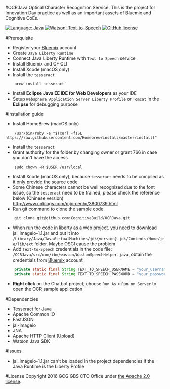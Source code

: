 #OCRJava
Optical Character Recognition Service. This is the project for Innovation Day practice as well as an important assets of Bluemix and Cognitive CoEs.

[![Language: Java](https://img.shields.io/badge/language-java-black.svg?style=flat)](https://github.com/CognitiveBuild/OCRJava)
[![Watson: Text-to-Speech](https://img.shields.io/badge/watson-text--to--speech-994fd7.svg?style=flat)](https://github.com/CognitiveBuild/OCRJava)
[![GitHub license](https://img.shields.io/badge/license-Apache%202-blue.svg)](https://raw.githubusercontent.com/CognitiveBuild/Chatbot/master/LICENSE)

#Prerequisite
* Register your [Bluemix](https://console.ng.bluemix.net/) account
* Create `Java Liberty Runtime`
* Connect Java Liberty Runtime with `Text to Speech` service
* Install Bluemix and CF CLI
* Install Xcode (macOS only) 
* Install the `tesseract`
```shell
	brew install tesseract`
```
* Install **Eclipse Java EE IDE for Web Developers** as your IDE
* Setup `Websphere Application Server Liberty Profile` or `Tomcat` in the **Eclipse** for debugging purpose

#Installation guide

* Install HomeBrew (macOS only)
```shell
	/usr/bin/ruby -e "$(curl -fsSL https://raw.githubusercontent.com/Homebrew/install/master/install)"
```
* Install the `tesseract`
* Grant authority for the folder by changing owner or grant 766 in case you don't have the access
```shell
	sudo chown -R $USER /usr/local
```
* Install Xcode (macOS only), because `tesseract` needs to be compiled as it only provide the source code
* Some Chinese characters cannot be well recognized due to the font issue, so the `tesseract` need to be trained, please check the reference below (Chinese version) http://www.cnblogs.com/mjorcen/p/3800739.html
* Run git command to clone the sample code
```shell
	git clone git@github.com:CognitiveBuild/OCRJava.git
```
- When run the code in liberty as a web project.  you need to download jai_imageio-1.1.jar and put it into `/Library/Java/JavaVirtualMachines/jdk{version}.jdk/Contents/Home/jre/lib/ext` folder. Maybe OSGI cause the problem
- Add `Text-to-Speech` credentials in the code file: `/OCRJava/src/com/ibm/waston/WastonSpeechHelper.java`, obtain the credentials from [Bluemix](https://bluemix.net/) account
```java
	private static final String TEXT_TO_SPEECH_USERNAME = "your_username";
	private static final String TEXT_TO_SPEECH_PASSWORD = "your_password";
```
* **Right click** on the Chatbot project, choose `Run As` &gt; `Run on Server` to open the OCR sample application

#Dependencies
* Tesseract for Java
* Apache Common IO
* FastJSON
* jai-imageio
* JNA
* Apache HTTP Client (Upload)
* Watson Java SDK

#Issues
* jai_imageio-1.1.jar can't be loaded in the project dependencies if the Java Runtime is the Liberty Profile

#License
Copyright 2016 GCG GBS CTO Office under [the Apache 2.0 license](LICENSE).
